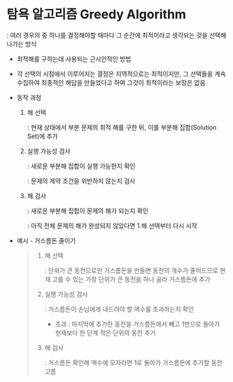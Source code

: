 # 탐욕 알고리즘 Greedy Algorithm

: 여러 경우의 중 하나를 결정해야할 때마다 그 순간에 최적이라고 생각되는 것을 선택해 나가는 방식

- 최적해를 구하는데 사용되는 근시안적인 방법

- 각 선택의 시점에서 이루어지는 결정은 지역적으로는 최적이지만, 그 선택들을 계속 수집하여 최종적인 해답을 만들었다고 하여 그것이 최적이라는 보장은 없음

- 동작 과정
  
  1. 해 선택
     
     : 현재 상태에서 부분 문제의 최적 해를 구한 뒤, 이를 부분해 집합(Solution Set)에 추가
  
  2. 실행 가능성 검사
     
     : 새로운 부분해 집합이 실행 가능한지 확인
     
     : 문제의 제약 조건을 위반하지 않는지 검사
  
  3. 해 검사
     
     : 새로운 부분해 집합이 문제의 해가 되는지 확인
     
     : 아직 전체 문제의 해가 완성되지 않았다면 1.해 선택부터 다시 시작

- 예시 - 거스름돈 줄이기
  
  > 1. 해 선택
  >    
  >    : 단위가 큰 동전으로만 거스름돈을 만들면 동전의 개수가 줄어드므로 현재 고를 수 있는 가장 단위가 큰 동전을 하나 골라 거스름돈에 추가
  > 
  > 2. 실행 가능성 검사
  >    
  >    : 거스름돈이 손님에게 내드려야 할 액수를 초과하는지 확인
  >    
  >    - 초과 : 마지막에 추가한 동전을 거스름돈에서 빼고 1번으로 돌아가 현재보다 한 단계 작은 단위의 동전 추가
  > 
  > 3. 해 검사
  >    
  >    : 거스름돈 확인해 액수에 모자라면 1로 돌아가 거스름돈에 추가할 동전 고름
